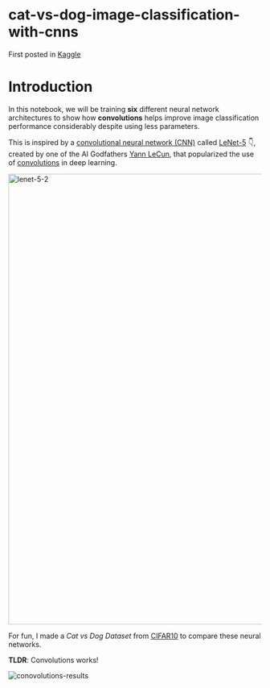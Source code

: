 # cat-vs-dog-image-classification-with-cnns

First posted in [Kaggle](https://www.kaggle.com/code/wesleyacheng/cat-vs-dog-image-classification-with-cnns)

# Introduction
In this notebook, we will be training **six** different neural network architectures to show how **convolutions** helps improve image classification performance considerably despite using less parameters.

This is inspired by a [convolutional neural network (CNN)](https://en.wikipedia.org/wiki/Convolutional_neural_network) called [LeNet-5](https://paperswithcode.com/method/lenett) 👇, created by one of the AI Godfathers [Yann LeCun](https://en.wikipedia.org/wiki/Yann_LeCun), that popularized the use of [convolutions](https://en.wikipedia.org/wiki/Convolution) in deep learning. 

<img width="895" alt="lenet-5-2" src="https://github.com/wesleyacheng/cat-vs-dog-image-classification-with-cnns/assets/15952538/6c22500c-7a81-40b4-b99f-58d84a53c5a0">

For fun, I made a *Cat vs Dog Dataset* from [CIFAR10](https://paperswithcode.com/dataset/cifar-10)  to compare these neural networks.

**TLDR**: Convolutions works!

![conovolutions-results](https://github.com/wesleyacheng/cat-vs-dog-image-classification-with-cnns/assets/15952538/c848b7ff-5aea-47ea-a88e-68fae35da1c4)
